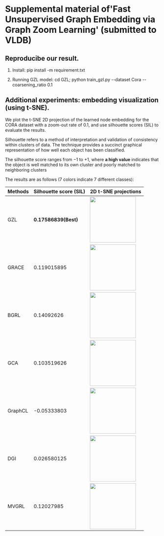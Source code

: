 # Supplemental material of'Fast Unsupervised Graph Embedding via Graph Zoom Learning' (submitted to VLDB)

## Reproducibe our result.
1. Install: pip install -m requirement.txt

2. Running GZL model: cd GZL; python train_gzl.py --dataset Cora --coarsening_ratio 0.1

## Additional experiments: embedding visualization (using t-SNE).
We plot the t-SNE 2D projection of the learned node embedding for the CORA dataset with a zoom-out rate of 0.1, and use silhouette scores (SIL) to evaluate the results.

Silhouette refers to a method of interpretation and validation of consistency within clusters of data. The technique provides a succinct graphical representation of how well each object has been classified.

The silhouette score ranges from −1 to +1, where **a high value** indicates that the object is well matched to its own cluster and poorly matched to neighboring clusters

The results are as follows (7 colors indicate 7 different classes):

| **Methods** | **Silhouette score (SIL)** | **2D t-SNE projections** |
| ------- | ----------------------|----------------------|
|   GZL   | **0.17586839(Best)**  |<img src="https://github.com/Young0222/pvldb2023/blob/main/figures/gzl_tsne_result.png" width="150">|
|   GRACE | 0.119015895           |<img src="https://github.com/Young0222/pvldb2023/blob/main/figures/grace_tsne_result.png" width="150">|
|   BGRL  | 0.14092626            |<img src="https://github.com/Young0222/pvldb2023/blob/main/figures/bgrl_tsne_result.png" width="150">|
|   GCA   | 0.103519626           |<img src="https://github.com/Young0222/pvldb2023/blob/main/figures/gca_tsne_result.png" width="150">|
| GraphCL | -0.05333803           |<img src="https://github.com/Young0222/pvldb2023/blob/main/figures/graphcl_tsne_result.png" width="150">|
|   DGI   | 0.026580125           |<img src="https://github.com/Young0222/pvldb2023/blob/main/figures/dgi_tsne_result.png" width="150">|
|   MVGRL | 0.12027985            |<img src="https://github.com/Young0222/pvldb2023/blob/main/figures/mvgrl_tsne_result.png" width="150">|


